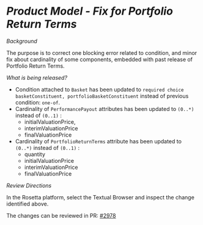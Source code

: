 # _Product Model - Fix for Portfolio Return Terms_

_Background_

The purpose is to correct one blocking error related to condition, and minor fix about cardinality of some components, embedded with past release of Portfolio Return Terms.

_What is being released?_

- Condition attached to `Basket` has been updated to `required choice basketConstituent, portfolioBasketConstituent` instead of previous condition: `one-of`.
- Cardinality of `PerformancePayout` attributes has been updated to `(0..*)` instead of `(0..1)` :
  - initialValuationPrice,
  - interimValuationPrice
  - finalValuationPrice
- Cardinality of `PortfolioReturnTerms` attribute has been updated to `(0..*)` instead of `(0..1)` :
  - quantity
  - initialValuationPrice
  - interimValuationPrice
  - finalValuationPrice

_Review Directions_

In the Rosetta platform, select the Textual Browser and inspect the change identified above.

The changes can be reviewed in PR: [#2978](https://github.com/finos/common-domain-model/pull/2978)
